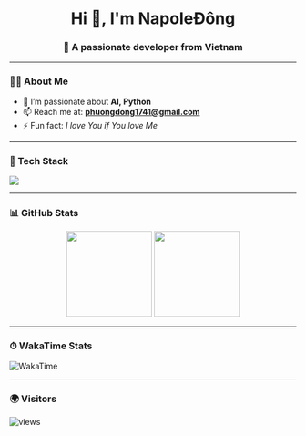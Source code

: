 <!-- Header -->
<h1 align="center">Hi 👋, I'm NapoleĐông</h1>
<h3 align="center">🚀 A passionate developer from Vietnam</h3>

---

### 🧑‍💻 About Me
- 🌱 I’m passionate about **AI, Python**
- 📫 Reach me at: **phuongdong1741@gmail.com**
- ⚡ Fun fact: *I love You if You love Me*

---

### 🔧 Tech Stack
<p align="left">
  <img src="https://skillicons.dev/icons?i=react,tailwind,js,ts,python,c,cpp,java" />
</p>

---

### 📊 GitHub Stats
<p align="center">
  <img src="https://github-readme-stats.vercel.app/api?username=napole-dong&show_icons=true&theme=radical" height="150"/>
  <img src="https://github-readme-stats.vercel.app/api/top-langs/?username=napole-dong&layout=compact&theme=radical" height="150"/>
</p>

---

### ⏱ WakaTime Stats
![WakaTime](https://wakatime.com/share/@efdc30fa-353a-4ad2-b91b-7154399eb7f6/3f8f6e88-c4f1-44ba-bdd1-13a14a69e089.svg)

---

### 🌍 Visitors
<p align="left">
  <img src="https://komarev.com/ghpvc/?username=napole-dong&label=Profile%20views&color=0e75b6&style=flat" alt="views" />
</p>
